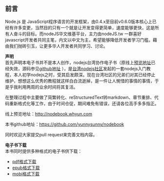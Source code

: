 ## 前言

Node.js 是 JavaScript程序语言的开发框架，由0.4.x至目前v0.6.0版本核心上已经有许多变更，当然目的只有一个就是让开发变得更简单，速度能够更快，这是所有人奋斗的目标。而nodeJS华文维基平台，主力由nodeJS.tw 一群喜好javascript开发者共同主笔，内文以中文为主，希望能够降低开发者学习门槛，藉由我们抛砖引玉，让更多华人开发者共同学习、讨论。

**声明**  
首先声明本电子书并不是本人创作，nodejs台湾协作电子书（原线上[预览地址](http://book.nodejs.tw/)已经失效，源码参见[github地址](https://github.com/yunnysunny/nodejs-wiki-book) ），是[台湾nodejs社区](http://book.nodejs.tw)发起的一套nodejs入门教程，本人初学nodejs之时，受其启发颇深。现在台湾社区的兄弟们对其已经停止维护，想想这么优秀的教程就这样白白流逝掉，是一件让人惋惜的事情的事情，于是乎我利用两周的业余时间将其复活。

在整理过程中主要做了简繁转化、reStructuredText转markdown、章节重排、代码重新格式化等工作，由于时间仓促，期间难免有错误，还请各位高手多多指正。

线上预览地址：http://nodebook.whyun.com

本书github地址：https://github.com/yunnysunny/nodebook

同时欢迎大家提交pull request来完善文档内容。

**电子书下载**  
本书同时提供多种格式的电子书供下载：

- [pdf格式下载](http://nodebook.whyun.com/nodebook.pdf "pdf下载")
- [epub格式下载](http://nodebook.whyun.com/nodebook.epub "epub下载")
- [mobi格式下载](http://nodebook.whyun.com/nodebook.mobi "mobi下载")

